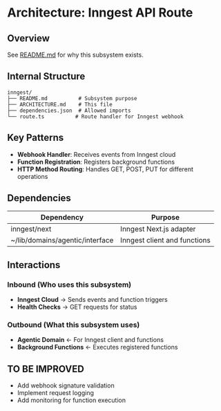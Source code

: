 # Architecture: Inngest API Route

## Overview
See [README.md](./README.md) for why this subsystem exists.

## Internal Structure

```
inngest/
├── README.md          # Subsystem purpose
├── ARCHITECTURE.md    # This file
├── dependencies.json  # Allowed imports
└── route.ts          # Route handler for Inngest webhook
```

## Key Patterns
- **Webhook Handler**: Receives events from Inngest cloud
- **Function Registration**: Registers background functions
- **HTTP Method Routing**: Handles GET, POST, PUT for different operations

## Dependencies

| Dependency | Purpose |
|------------|---------|
| inngest/next | Inngest Next.js adapter |
| ~/lib/domains/agentic/interface | Inngest client and functions |

## Interactions

### Inbound (Who uses this subsystem)
- **Inngest Cloud** → Sends events and function triggers
- **Health Checks** → GET requests for status

### Outbound (What this subsystem uses)
- **Agentic Domain** ← For Inngest client and functions
- **Background Functions** ← Executes registered functions

## TO BE IMPROVED
- Add webhook signature validation
- Implement request logging
- Add monitoring for function execution